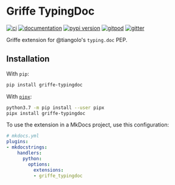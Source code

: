 # Griffe TypingDoc

[![ci](https://github.com/pawamoy/griffe-typingdoc/workflows/ci/badge.svg)](https://github.com/pawamoy/griffe-typingdoc/actions?query=workflow%3Aci)
[![documentation](https://img.shields.io/badge/docs-mkdocs%20material-blue.svg?style=flat)](https://pawamoy.github.io/griffe-typingdoc/)
[![pypi version](https://img.shields.io/pypi/v/griffe-typingdoc.svg)](https://pypi.org/project/griffe-typingdoc/)
[![gitpod](https://img.shields.io/badge/gitpod-workspace-blue.svg?style=flat)](https://gitpod.io/#https://github.com/pawamoy/griffe-typingdoc)
[![gitter](https://badges.gitter.im/join%20chat.svg)](https://gitter.im/griffe-typingdoc/community)

Griffe extension for @tiangolo's `typing.doc` PEP.

## Installation

With `pip`:
```bash
pip install griffe-typingdoc
```

With [`pipx`](https://github.com/pipxproject/pipx):
```bash
python3.7 -m pip install --user pipx
pipx install griffe-typingdoc
```

To use the extension in a MkDocs project,
use this configuration:

```yaml
# mkdocs.yml
plugins:
- mkdocstrings:
    handlers:
      python:
        options:
          extensions:
          - griffe_typingdoc
```
